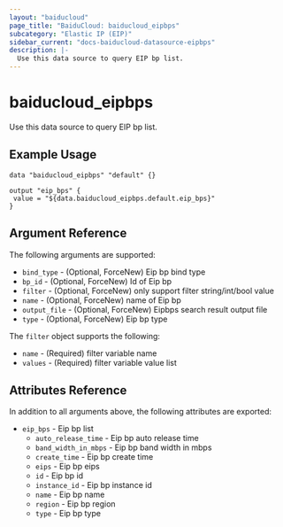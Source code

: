 ```yaml
---
layout: "baiducloud"
page_title: "BaiduCloud: baiducloud_eipbps"
subcategory: "Elastic IP (EIP)"
sidebar_current: "docs-baiducloud-datasource-eipbps"
description: |-
  Use this data source to query EIP bp list.
---
```


# baiducloud_eipbps

Use this data source to query EIP bp list.

## Example Usage

```hcl
data "baiducloud_eipbps" "default" {}

output "eip_bps" {
 value = "${data.baiducloud_eipbps.default.eip_bps}"
}
```

## Argument Reference

The following arguments are supported:

* `bind_type` - (Optional, ForceNew) Eip bp bind type
* `bp_id` - (Optional, ForceNew) Id of Eip bp
* `filter` - (Optional, ForceNew) only support filter string/int/bool value
* `name` - (Optional, ForceNew) name of Eip bp
* `output_file` - (Optional, ForceNew) Eipbps search result output file
* `type` - (Optional, ForceNew) Eip bp type

The `filter` object supports the following:

* `name` - (Required) filter variable name
* `values` - (Required) filter variable value list

## Attributes Reference

In addition to all arguments above, the following attributes are exported:

* `eip_bps` - Eip bp list
  * `auto_release_time` - Eip bp auto release time
  * `band_width_in_mbps` - Eip bp band width in mbps
  * `create_time` - Eip bp create time
  * `eips` - Eip bp eips
  * `id` - Eip bp id
  * `instance_id` - Eip bp instance id
  * `name` - Eip bp name
  * `region` - Eip bp region
  * `type` - Eip bp type


